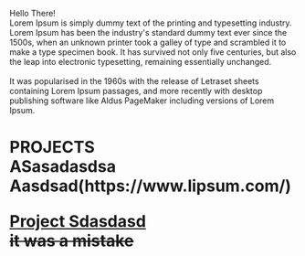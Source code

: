 Hello There! <br>
Lorem Ipsum is simply dummy text of the printing and typesetting industry. Lorem Ipsum has been the industry's standard dummy text ever since the 1500s, when an unknown printer took a galley of type and scrambled it to make a type specimen book. It has survived not only five centuries, but also the leap into electronic typesetting, remaining essentially unchanged.
<br>
<br>
It was popularised in the 1960s with the release of Letraset sheets containing Lorem Ipsum passages, and more recently with desktop publishing software like Aldus PageMaker including versions of Lorem Ipsum.

<h1>PROJECTS 
<br>
ASasadasdsa Aasdsad(https://www.lipsum.com/)

[Project Sdasdasd](https://github.com/yagiiiz)
<br> 
~~it was a mistake~~

